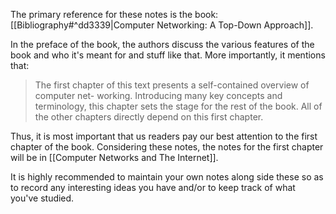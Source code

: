 The primary reference for these notes is the book: [[Bibliography#^dd3339|Computer Networking: A Top-Down Approach]]. 

In the preface of the book, the authors discuss the various features of the book and who it's meant for and stuff like that. More importantly, it mentions that:

> The first chapter of this text presents a self-contained overview of computer net-  working. Introducing many key concepts and terminology, this chapter sets the stage  for the rest of the book. All of the other chapters directly depend on this first chapter.

Thus, it is most important that us readers pay our best attention to the first chapter of the book. Considering these notes, the notes for the first chapter will be in [[Computer Networks and The Internet]]. 

It is highly recommended to maintain your own notes along side these so as to record any interesting ideas you have and/or to keep track of what you've studied.

